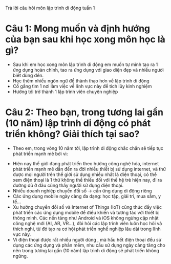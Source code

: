 Trả lời câu hỏi môn lập trình di động tuần 1
# Câu 1: Mong muốn và định hướng của bạn sau khi học xong môn học là gì?
- Sau khi em học xong môn lập trình di động em muốn tự mình tạo ra 1 ứng dụng hoàn chỉnh, tao ra ứng dụng với giao diện đẹp và nhiều người biết dùng đến.
- Học thêm nhiều ngôn ngữ để thành thạo hơn về lập trình di động
- Cố gắng tìm 1 nơi làm việc về lĩnh vực này để tích lũy kinh nghiệm
- Hướng tới trở thành 1 lập trình viên chuyên nghiệp

# Câu 2: Theo bạn, trong tương lai gần (10 năm) lập trình di động có phát triển không? Giải thích tại sao?
- Theo em, trong vòng 10 năm tới, lập trình di động chắc chắn sẽ tiếp tục phát triển mạnh mẽ bởi vì:
+ Hiện nay thế giới đang phát triển theo hướng công nghệ hóa, internet phát triển mạnh mẽ dẫn đến ra đời nhiều thiết bị sử dụng internet, và thứ được mọi người trên thế giới sử dụng nhiều nhất là điện thoại, có thể xem điện thoại là 1 thứ không thể thiếu đối với thế hệ trẻ hiện nay, đi ra đường dù ở đâu cũng thấy người sử dụng điện thoại.
+ Nhiều doanh nghiệp chuyển đổi số → cần ứng dụng di động riêng
+ Các ứng dụng mobile ngày càng đa dạng: học tập, giải trí, mua sắm, y tế...
+ Xu hướng chuyển đổi số và Internet of Things (IoT) cũng thúc đẩy việc phát triển các ứng dụng mobile để điều khiển và tương tác với thiết bị thông minh. Các nền tảng như Android và iOS không ngừng cập nhật công nghệ mới (AI, AR, VR...), đòi hỏi các lập trình viên luôn học hỏi và thích nghi, từ đó tạo ra cơ hội phát triển nghề nghiệp lâu dài trong lĩnh vực này.
+ Vì điện thoại được rất nhiều người dùng , mà hầu hết điện thoại đều sử dụng các ứng dụng và phần mềm, nhu cầu sử dụng ngày càng tăng cho nên trong tương lai gần (10 năm)  lập trình di động sẽ phát triển không ngừng.
 
